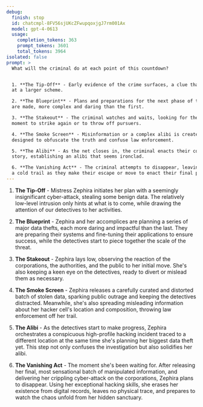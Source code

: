```yaml
---
debug:
  finish: stop
  id: chatcmpl-8FV56sjUKcZFwupqoxjgJ7rm001Ax
  model: gpt-4-0613
  usage:
    completion_tokens: 363
    prompt_tokens: 3601
    total_tokens: 3964
isolated: false
prompt: >
  What will the criminal do at each point of this countdown?


  1. **The Tip-Off** - Early evidence of the crime surfaces, a clue that hints
  at a larger scheme.

  2. **The Blueprint** - Plans and preparations for the next phase of the crime
  are made, more complex and daring than the first.

  3. **The Stakeout** - The criminal watches and waits, looking for the perfect
  moment to strike again or to throw off pursuers.

  4. **The Smoke Screen** - Misinformation or a complex alibi is created,
  designed to obfuscate the truth and confuse law enforcement.

  5. **The Alibi** - As the net closes in, the criminal enacts their cover
  story, establishing an alibi that seems ironclad.

  6. **The Vanishing Act** - The criminal attempts to disappear, leaving behind
  a cold trail as they make their escape or move to enact their final plan.
---
```

1. **The Tip-Off** - Mistress Zephira initiates her plan with a seemingly insignificant cyber-attack, stealing some benign data. The relatively low-level intrusion only hints at what is to come, while drawing the attention of our detectives to her activities.

2. **The Blueprint** - Zephira and her accomplices are planning a series of major data thefts, each more daring and impactful than the last. They are preparing their systems and fine-tuning their applications to ensure success, while the detectives start to piece together the scale of the threat.

3. **The Stakeout** - Zephira lays low, observing the reaction of the corporations, the authorities, and the public to her initial move. She's also keeping a keen eye on the detectives, ready to divert or mislead them as necessary.

4. **The Smoke Screen** - Zephira releases a carefully curated and distorted batch of stolen data, sparking public outrage and keeping the detectives distracted. Meanwhile, she's also spreading misleading information about her hacker cell's location and composition, throwing law enforcement off her trail.

5. **The Alibi** - As the detectives start to make progress, Zephira orchestrates a conspicuous high-profile hacking incident traced to a different location at the same time she's planning her biggest data theft yet. This step not only confuses the investigation but also solidifies her alibi.

6. **The Vanishing Act** - The moment she's been waiting for. After releasing her final, most sensational batch of manipulated information, and delivering her crippling cyber-attack on the corporations, Zephira plans to disappear. Using her exceptional hacking skills, she erases her existence from digital records, leaves no physical trace, and prepares to watch the chaos unfold from her hidden sanctuary.